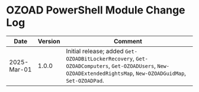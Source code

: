 # OZOAD PowerShell Module Change Log

|Date|Version|Comment|
|----|-------|-------|
|2025-Mar-01|1.0.0|Initial release; added `Get-OZOADBitLockerRecovery`, `Get-OZOADComputers`, `Get-OZOADUsers`, `New-OZOADExtendedRightsMap`, `New-OZOADGuidMap`, `Set-OZOADPad`.|
